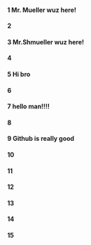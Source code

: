 #### 1 Mr. Mueller wuz here!
#### 2
#### 3 Mr.Shmueller wuz here!
#### 4
#### 5 Hi bro
#### 6
#### 7 hello man!!!!
#### 8
#### 9 Github is really good
#### 10
#### 11
#### 12
#### 13
#### 14
#### 15